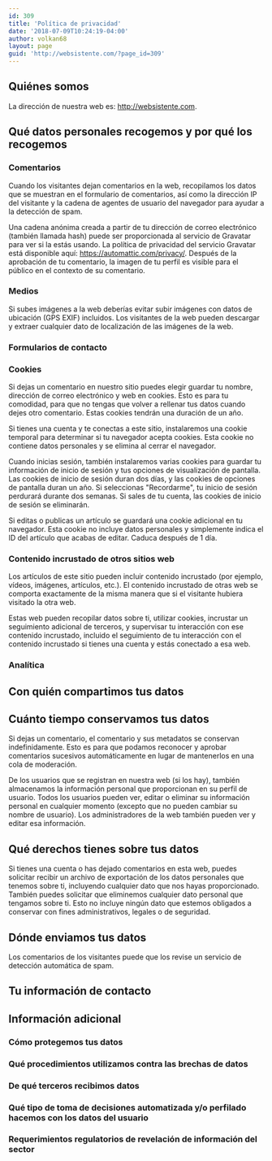```yaml
---
id: 309
title: 'Política de privacidad'
date: '2018-07-09T10:24:19-04:00'
author: volkan68
layout: page
guid: 'http://websistente.com/?page_id=309'
---
```


##  Quiénes somos  


 La dirección de nuestra web es: http://websistente.com.

##  Qué datos personales recogemos y por qué los recogemos  


###  Comentarios  


 Cuando los visitantes dejan comentarios en la web, recopilamos los datos que se muestran en el formulario de comentarios, así como la dirección IP del visitante y la cadena de agentes de usuario del navegador para ayudar a la detección de spam.

 Una cadena anónima creada a partir de tu dirección de correo electrónico (también llamada hash) puede ser proporcionada al servicio de Gravatar para ver si la estás usando. La política de privacidad del servicio Gravatar está disponible aquí: https://automattic.com/privacy/. Después de la aprobación de tu comentario, la imagen de tu perfil es visible para el público en el contexto de su comentario.

###  Medios  


 Si subes imágenes a la web deberías evitar subir imágenes con datos de ubicación (GPS EXIF) incluidos. Los visitantes de la web pueden descargar y extraer cualquier dato de localización de las imágenes de la web.

###  Formularios de contacto  


###  Cookies  


 Si dejas un comentario en nuestro sitio puedes elegir guardar tu nombre, dirección de correo electrónico y web en cookies. Esto es para tu comodidad, para que no tengas que volver a rellenar tus datos cuando dejes otro comentario. Estas cookies tendrán una duración de un año.

 Si tienes una cuenta y te conectas a este sitio, instalaremos una cookie temporal para determinar si tu navegador acepta cookies. Esta cookie no contiene datos personales y se elimina al cerrar el navegador.

 Cuando inicias sesión, también instalaremos varias cookies para guardar tu información de inicio de sesión y tus opciones de visualización de pantalla. Las cookies de inicio de sesión duran dos días, y las cookies de opciones de pantalla duran un año. Si seleccionas "Recordarme", tu inicio de sesión perdurará durante dos semanas. Si sales de tu cuenta, las cookies de inicio de sesión se eliminarán.

 Si editas o publicas un artículo se guardará una cookie adicional en tu navegador. Esta cookie no incluye datos personales y simplemente indica el ID del artículo que acabas de editar. Caduca después de 1 día.

###  Contenido incrustado de otros sitios web  


 Los artículos de este sitio pueden incluir contenido incrustado (por ejemplo, vídeos, imágenes, artículos, etc.). El contenido incrustado de otras web se comporta exactamente de la misma manera que si el visitante hubiera visitado la otra web.

 Estas web pueden recopilar datos sobre ti, utilizar cookies, incrustar un seguimiento adicional de terceros, y supervisar tu interacción con ese contenido incrustado, incluido el seguimiento de tu interacción con el contenido incrustado si tienes una cuenta y estás conectado a esa web.

###  Analítica  


##  Con quién compartimos tus datos  


##  Cuánto tiempo conservamos tus datos  


 Si dejas un comentario, el comentario y sus metadatos se conservan indefinidamente. Esto es para que podamos reconocer y aprobar comentarios sucesivos automáticamente en lugar de mantenerlos en una cola de moderación.

 De los usuarios que se registran en nuestra web (si los hay), también almacenamos la información personal que proporcionan en su perfil de usuario. Todos los usuarios pueden ver, editar o eliminar su información personal en cualquier momento (excepto que no pueden cambiar su nombre de usuario). Los administradores de la web también pueden ver y editar esa información.

##  Qué derechos tienes sobre tus datos  


 Si tienes una cuenta o has dejado comentarios en esta web, puedes solicitar recibir un archivo de exportación de los datos personales que tenemos sobre ti, incluyendo cualquier dato que nos hayas proporcionado. También puedes solicitar que eliminemos cualquier dato personal que tengamos sobre ti. Esto no incluye ningún dato que estemos obligados a conservar con fines administrativos, legales o de seguridad.

##  Dónde enviamos tus datos  


 Los comentarios de los visitantes puede que los revise un servicio de detección automática de spam.

##  Tu información de contacto  


##  Información adicional  


###  Cómo protegemos tus datos  


###  Qué procedimientos utilizamos contra las brechas de datos  


###  De qué terceros recibimos datos  


###  Qué tipo de toma de decisiones automatizada y/o perfilado hacemos con los datos del usuario  


###  Requerimientos regulatorios de revelación de información del sector  